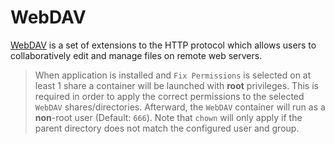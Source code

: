 # WebDAV

[WebDAV](http://webdav.org/) is a set of extensions to the HTTP protocol which allows users to collaboratively edit and manage files on remote web servers.

> When application is installed and `Fix Permissions` is selected on at least 1 share
> a container will be launched with **root** privileges. This is required in order to apply
> the correct permissions to the selected `WebDAV` shares/directories.
> Afterward, the `WebDAV` container will run as a **non**-root user (Default: `666`).
> Note that `chown` will only apply if the parent directory does not match the configured user and group.
